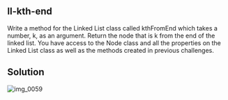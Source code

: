 ## ll-kth-end 

Write a method for the Linked List class called kthFromEnd which takes a number, k, as an argument. Return the node that is k from the end of the linked list. You have access to the Node class and all the properties on the Linked List class as well as the methods created in previous challenges. 

## Solution 

![img_0059](https://user-images.githubusercontent.com/34176171/39216495-bda6fa4e-47d0-11e8-8d06-bcd146a9c1f2.JPG)
